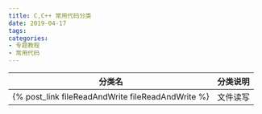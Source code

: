 ```yaml
---
title: C,C++ 常用代码分类
date: 2019-04-17
tags:
categories: 
- 专题教程
- 常用代码
---
```

<!-- more --> 
| 分类名                                                      | 分类说明 |
| :--:                                                        | :--      |
| {% post_link fileReadAndWrite  fileReadAndWrite %}          | 文件读写         |
